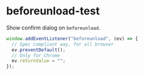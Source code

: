 # beforeunload-test

Show confirm dialog on `beforeunload`.

```js
window.addEventListener("beforeunload", (ev) => {
  // Spec compliant way, for all browser
  ev.preventDefault();
  // Only for Chrome
  ev.returnValue = "";
});
```

